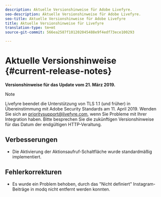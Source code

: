 ```yaml
---
description: Aktuelle Versionshinweise für Adobe Livefyre.
seo-description: Aktuelle Versionshinweise für Adobe Livefyre.
seo-title: Aktuelle Versionshinweise für Adobe Livefyre
title: Aktuelle Versionshinweise für Livefyre
translation-type: tm+mt
source-git-commit: 566ea2587f101202045488e9f4edf73ece100293

---
```



# Aktuelle Versionshinweise {#current-release-notes}

**Versionshinweise für das Update vom 21. März 2019.**

>[!NOTE]
>
>Livefyre beendet die Unterstützung von TLS 1.1 (und früher) in Übereinstimmung mit Adobe Security Standards am 11. April 2019. Wenden Sie sich an prioritysupport@livefyre.com, wenn Sie Probleme mit Ihrer Integration haben. Bitte besprechen Sie die zukünftigen Versionshinweise für das Datum der endgültigen HTTP-Veraltung.

##  Verbesserungen

* Die Aktivierung der Aktionsaufruf-Schaltfläche wurde standardmäßig implementiert.


## Fehlerkorrekturen

* Es wurde ein Problem behoben, durch das "Nicht definiert" Instagram-Beiträge in modq nicht entfernt werden konnten.
